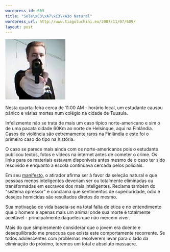 ```yaml
--- 
wordpress_id: 609
title: "Sele\xC3\xA7\xC3\xA3o Natural"
wordpress_url: http://www.tiagoluchini.eu/2007/11/07/609/
layout: post
---
```

![Assassino](/wp-content/uploads/2007/11/finlandesassassino.png)

Nesta quarta-feira cerca de 11:00 AM - horário local, um estudante causou pânico e várias mortes num colégio na cidade de Tuusula.

Infelizmente não se trata de mais um caso típico norte-americano e sim o de uma pacata cidade 60Km ao norte de Helsinque, aqui na Finlândia. Casos de violência são extremamente raros na Finlândia e este foi o primeiro caso do tipo na história.

O caso se parece mais ainda com os norte-americanos pois o estudante publicou textos, fotos e vídeos na internet antes de cometer o crime. Os links para os materiais estavam disponíveis antes mesmo de o caso ter sido resolvido e enquanto a escola continuava cercada pelos policiais.

Em seu [manifesto](/wp-content/uploads/2007/11/manifesto.pdf), o atirador afirma ser à favor da seleção natural e que pessoas menos inteligentes deveriam ser ou totalmente eliminadas ou transformadas em escravos dos mais inteligentes. Reclama também do "sistema opressor" e conclama que sentimentos de superioridade, ódio e desejos homicidas são resultados diretos do mesmo.

Sua motivação de vida baseia-se na total falta de ética e no entendimento que o homem é apenas mais um animal onde sua morte é totalmente aceitável - principalmente daqueles que não mercem viver.

Mais do que simplesmente considerar que o jovem era doente e desequilibrado me preocupa que exista este comportamente recorrente. Se todos adolescentes com problemas resolverem levar para o lado da eliminação do próximo, teremos um total e absoluto massacre.
